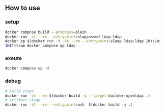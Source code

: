 
## How to use
### setup
```sh
docker compose build --progress=plain
docker run -it --rm --entrypoint=slappasswd ldap-ldap
docker cp $(docker run -d -it --rm --entrypoint=sleep ldap-ldap 10):/usr/local/etc/openldap/slapd.conf .
INIT=true docker compose up ldap
```

### exeute

```sh
docker compose up -d
```

### debug

```sh
# build stage
docker run -it --rm $(docker build -q --target builder-openldap .)
# artifact stage
docker run -it --rm --entrypoint=ash  $(docker build -q .)
```


